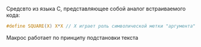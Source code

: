 Средсвто из языка C, представляющее собой аналог встраиваемого кода:
```c
#define SQUARE(X) X*X // X играет роль символической метки "аргумента"
```
Макрос работает по принципу подстановки текста
